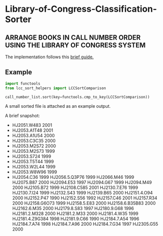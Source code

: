 # Library-of-Congress-Classification-Sorter

## ARRANGE BOOKS IN CALL NUMBER ORDER USING THE LIBRARY OF CONGRESS SYSTEM 
The implementation follows this [brief guide.](https://www.libraries.rutgers.edu/rul/staff/access_serv/student_coord/LibConSys.pdf)

## Example 

```python
import functools
from lcc_sort_helpers import LCCSortComparison

call_number_list.sort(key=functools.cmp_to_key(LCCSortComparison))
```

A small sorted file is attached as an example output.

A brief snapshot:

* HJ2051.W483 2001
* HJ2053.A1T48 2001
* HJ2053.A1U54 2000
* HJ2053.C3C35 2000
* HJ2053.M2S72 2000
* HJ2053.M2S73 1999
* HJ2053.S724 1999
* HJ2053.T5T44 1999
* HJ2053.W2L44 1999
* HJ2053.W8W96 1999
* HJ2054.C36 1999
HJ2056.5.Q3P76 1999
HJ2066.M46 1999
HJ2075.B87 2000
HJ2094.E53 1997
HJ2094.G67 1999
HJ2094.M49 2000
HJ2105.B72 1999
HJ2108.C585 2001
HJ2130.7.E76 1999
HJ2130.7.I24 1999
HJ2132.S43 1999
HJ2139.B65 2000
HJ2151.4.O94 2000
HJ2152.P47 1990
HJ2152.S56 1992
HJ2157.C46 2001
HJ2157.R34 2000
HJ2158.G6O73 1999
HJ2158.5.E83 2000
HJ2158.6.B35B83 2000
HJ2162.6.M35 2000
HJ2179.8.S83 1997
HJ2180.9.G68 1996
HJ2181.2.M328 2000
HJ2181.2.M33 2000
HJ2181.4.W35 1999
HJ2181.4.Z9G384 1998
HJ2181.9.C66 1990
HJ2184.7.A54 1996
HJ2184.7.A74 1998
HJ2184.7.A96 2000
HJ2184.7.G34 1997
HJ2305.G55 2000
